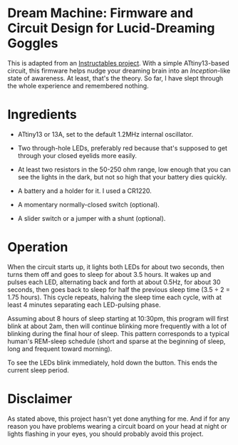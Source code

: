Dream Machine: Firmware and Circuit Design for Lucid-Dreaming Goggles
=====================================================================

This is adapted from an [Instructables
project](http://www.instructables.com/id/The-Lucid-Dream-Machine/). With
a simple ATtiny13-based circuit, this firmware helps nudge your
dreaming brain into an *Inception*-like state of awareness. At least,
that's the theory. So far, I have slept through the whole experience
and remembered nothing.

Ingredients
===========

* ATtiny13 or 13A, set to the default 1.2MHz internal oscillator.

* Two through-hole LEDs, preferably red because that's supposed to get
  through your closed eyelids more easily.

* At least two resistors in the 50-250 ohm range, low enough that you
  can see the lights in the dark, but not so high that your battery
  dies quickly.

* A battery and a holder for it. I used a CR1220.

* A momentary normally-closed switch (optional).

* A slider switch or a jumper with a shunt (optional).

Operation
=========

When the circuit starts up, it lights both LEDs for about two seconds,
then turns them off and goes to sleep for about 3.5 hours. It wakes up
and pulses each LED, alternating back and forth at about 0.5Hz, for
about 30 seconds, then goes back to sleep for half the previous sleep
time (3.5 ÷ 2 = 1.75 hours). This cycle repeats, halving the sleep
time each cycle, with at least 4 minutes separating each LED-pulsing
phase.

Assuming about 8 hours of sleep starting at 10:30pm, this program will
first blink at about 2am, then will continue blinking more frequently
with a lot of blinking during the final hour of sleep. This pattern
corresponds to a typical human's REM-sleep schedule (short and sparse
at the beginning of sleep, long and frequent toward morning).

To see the LEDs blink immediately, hold down the button. This ends the
current sleep period.

Disclaimer
==========

As stated above, this project hasn't yet done anything for me. And if
for any reason you have problems wearing a circuit board on your head
at night or lights flashing in your eyes, you should probably avoid
this project.

